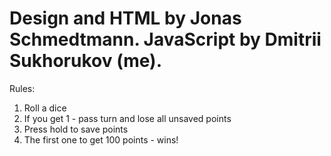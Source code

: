 # Design and HTML by Jonas Schmedtmann. JavaScript by Dmitrii Sukhorukov (me).

Rules: 

1. Roll a dice
2. If you get 1 - pass turn and lose all unsaved points
3. Press hold to save points
4. The first one to get 100 points - wins!
